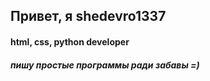 <center></center>
<h2>Привет, я <b>shedevro1337</b></h2>
<h4>html, css, python developer</h4>
<h5>пишу простые программы ради забавы =)</h5>
</center>
